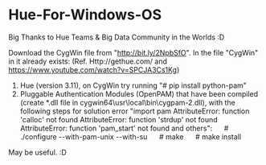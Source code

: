 # Hue-For-Windows-OS
Big Thanks to Hue Teams &amp; Big Data Community in the Worlds :D 

Download the CygWin file from "http://bit.ly/2NpbSfO". In the file "CygWin" in it already exists:
(Ref. Http://gethue.com/ and https://www.youtube.com/watch?v=SPCJA3Cs1Kg)
1. Hue (version 3.11), on CygWin try running "# pip install python-pam"
2. Pluggable Authentication Modules (OpenPAM) that have been compiled (create *.dll file in cygwin64\usr\local\bin\cygpam-2.dll), with the following steps for solution error "import pam AttributeError: function 'calloc' not found AttributeError: function 'strdup' not found AttributeError: function 'pam_start' not found and others":
     # ./configure --with-pam-unix --with-su
     # make
     # make install

May be useful. :D
